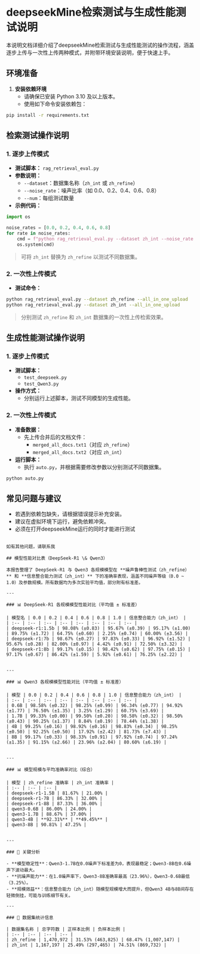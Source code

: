 
# deepseekMine检索测试与生成性能测试说明

本说明文档详细介绍了deepseekMine检索测试与生成性能测试的操作流程，涵盖逐步上传与一次性上传两种模式，并附带环境安装说明，便于快速上手。

## 环境准备

1. **安装依赖环境**
    - 请确保已安装 Python 3.10 及以上版本。
    - 使用如下命令安装依赖包：

```bash
pip install -r requirements.txt
```

## 检索测试操作说明

### 1. 逐步上传模式

- **测试脚本：** `rag_retrieval_eval.py`
- **参数说明：**
    - `--dataset`：数据集名称（`zh_int` 或 `zh_refine`）
    - `--noise_rate`：噪声比率（如 0.0、0.2、0.4、0.6、0.8）
    - `--num`：每组测试数量
- **示例代码：**

```python
import os

noise_rates = [0.0, 0.2, 0.4, 0.6, 0.8]
for rate in noise_rates:
    cmd = f"python rag_retrieval_eval.py --dataset zh_int --noise_rate {rate} --num 5"
    os.system(cmd)
```

> 可将 `zh_int` 替换为 `zh_refine` 以测试不同数据集。


### 2. 一次性上传模式

- **测试命令：**

```bash
python rag_retrieval_eval.py --dataset zh_refine --all_in_one_upload
python rag_retrieval_eval.py --dataset zh_int --all_in_one_upload
```

> 分别测试 `zh_refine` 和 `zh_int` 数据集的一次性上传检索效果。


## 生成性能测试操作说明

### 1. 逐步上传模式

- **测试脚本：**
    - `test_deepseek.py`
    - `test_Qwen3.py`
- **操作方式：**
    - 分别运行上述脚本，测试不同模型的生成性能。


### 2. 一次性上传模式

- **准备数据：**
    - 先上传合并后的文档文件：
        - `merged_all_docs.txt1`（对应 `zh_refine`）
        - `merged_all_docs.txt2`（对应 `zh_int`）
- **运行脚本：**
    - 执行 `auto.py`，并根据需要修改参数以分别测试不同数据集。

```bash
python auto.py
```


## 常见问题与建议

- 若遇到依赖包缺失，请根据错误提示补充安装。
- 建议在虚拟环境下运行，避免依赖冲突。
- 必须在打开deepseekMine运行的同时才能进行测试
```

如有其他问题，请联系我

## 模型性能对比表（DeepSeek-R1 \& Qwen3）

本报告整理了 DeepSeek-R1 与 Qwen3 各规模模型在 **噪声鲁棒性测试（zh_refine）** 和 **信息整合能力测试（zh_int）** 下的准确率表现，涵盖不同噪声等级（0.0 ~ 1.0）及参数规模。所有数据均为多次实验平均值，部分附有标准差。

---

### 📊 DeepSeek-R1 各规模模型性能对比（平均值 ± 标准差）

| 模型名 | 0.0 | 0.2 | 0.4 | 0.6 | 0.8 | 1.0 | 信息整合能力（zh_int） |
| :-- | :-- | :-- | :-- | :-- | :-- | :-- | :-- |
| deepseek-r1:1.5b | 98.08% (±0.83) | 95.67% (±0.39) | 95.17% (±1.00) | 89.75% (±1.72) | 64.75% (±0.60) | 2.25% (±0.74) | 60.00% (±3.56) |
| deepseek-r1:7b | 98.67% (±0.27) | 97.83% (±0.33) | 96.92% (±1.52) | 95.67% (±0.28) | 82.00% (±0.97) | 4.42% (±0.91) | 72.50% (±3.32) |
| deepseek-r1:8b | 99.17% (±0.15) | 98.42% (±0.62) | 97.75% (±0.15) | 97.17% (±0.67) | 86.42% (±1.59) | 5.92% (±0.61) | 76.25% (±2.22) |


---

### 📊 Qwen3 各规模模型性能对比（平均值 ± 标准差）

| 模型 | 0.0 | 0.2 | 0.4 | 0.6 | 0.8 | 1.0 | 信息整合能力（zh_int） |
| :-- | :-- | :-- | :-- | :-- | :-- | :-- | :-- |
| 0.6B | 98.58% (±0.32) | 98.25% (±0.99) | 96.34% (±0.77) | 94.92% (±1.77) | 76.50% (±1.35) | 3.25% (±1.29) | 60.75% (±3.69) |
| 1.7B | 99.33% (±0.00) | 99.50% (±0.20) | 98.58% (±0.32) | 98.50% (±0.43) | 90.25% (±1.37) | 8.84% (±0.19) | 78.44% (±1.38) |
| 4B | 99.25% (±0.16) | 98.92% (±0.16) | 98.83% (±0.34) | 98.25% (±0.50) | 92.25% (±0.50) | 17.92% (±2.42) | 81.73% (±7.43) |
| 8B | 99.17% (±0.33) | 98.33% (±0.91) | 97.92% (±0.74) | 97.24% (±1.35) | 91.15% (±2.66) | 23.96% (±2.04) | 80.60% (±6.19) |


---

### 📊 模型规模与平均准确率对比（综合）

| 模型 | zh_refine 准确率 | zh_int 准确率 |
| :-- | :-- | :-- |
| deepseek-r1-1.5B | 81.67% | 21.00% |
| deepseek-r1-7B | 86.33% | 32.00% |
| deepseek-r1-8B | 87.33% | 36.00% |
| qwen3-0.6B | 86.00% | 24.00% |
| qwen3-1.7B | 88.67% | 37.00% |
| qwen3-4B | **92.31%** | **49.45%** |
| qwen3-8B | 90.81% | 47.25% |


---

### 📌 关键分析

- **模型稳定性**：Qwen3-1.7B在0.0噪声下标准差为0，表现最稳定；Qwen3-8B在0.6噪声下波动最大。
- **抗噪声能力**：在1.0噪声率下，Qwen3-8B准确率最高（23.96%），Qwen3-0.6B最低（3.25%）。
- **规模效益**：信息整合能力（zh_int）随模型规模增大而提升，但Qwen3 4B与8B间存在轻微倒挂，可能与训练细节有关。

---

### 📂 数据集统计信息

| 数据集名称 | 总字符数 | 正样本比例 | 负样本比例 |
| :-- | :-- | :-- | :-- |
| zh_refine | 1,470,972 | 31.53% (463,825) | 68.47% (1,007,147) |
| zh_int | 1,167,197 | 25.49% (297,465) | 74.51% (869,732) |

